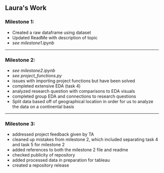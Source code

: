## Laura's Work


### Milestone 1: 
- Created a raw dataframe using dataset
- Updated ReadMe with description of topic
- *see milestone1.ipynb*

---

### Milestone 2:

- *see milestone2.ipynb*
- *see project_functions.py*
- issues with importing project functions but have been solved
- completed extensive EDA (task 4)
- analyzed research question with comparisons to EDA visuals 
- completed group EDA and connections to research questions
- Split data based off of geographical location in order for us to analyze the data on a continental basis
---

### Milestone 3: 

- addressed project feedback given by TA
- cleaned up mistakes from milestone 2, which included separating task 4 and task 5 for milestone 2 
- added references to both the milestone 2 file and readme
- checked publicity of repository
- added processed data in preparation for tableau
- created a repository release
